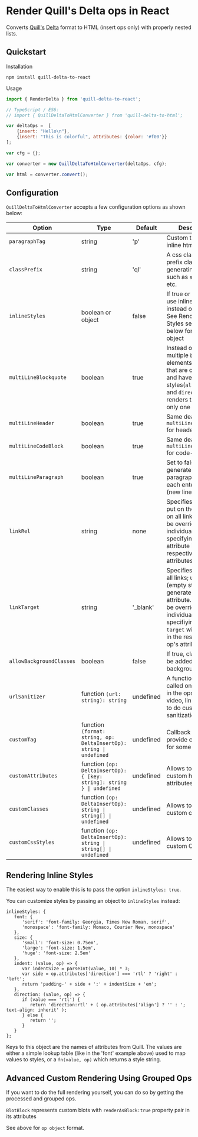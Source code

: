 # Render Quill's Delta ops in React

Converts [Quill's](https://quilljs.com) [Delta](https://quilljs.com/docs/delta/) format to HTML (insert ops only) with properly nested lists.

## Quickstart

Installation
```
npm install quill-delta-to-react
```

Usage
```javascript
import { RenderDelta } from 'quill-delta-to-react';

// TypeScript / ES6:
// import { QuillDeltaToHtmlConverter } from 'quill-delta-to-html'; 

var deltaOps =  [
    {insert: "Hello\n"},
    {insert: "This is colorful", attributes: {color: '#f00'}}
];

var cfg = {};

var converter = new QuillDeltaToHtmlConverter(deltaOps, cfg);

var html = converter.convert(); 
```

## Configuration

`QuillDeltaToHtmlConverter` accepts a few configuration options as shown below:

|Option | Type | Default | Description                                                                                                                                                                                                             
|---|---|---|-------------------------------------------------------------------------------------------------------------------------------------------------------------------------------------------------------------------------|
|`paragraphTag`| string |  'p' | Custom tag to wrap inline html elements                                                                                                                                                                                 |
|`classPrefix`| string | 'ql' | A css class name to prefix class generating styles such as `size`, `font`, etc.                                                                                                                                         |
|`inlineStyles`| boolean or object | false | If true or an object, use inline styles instead of classes. See Rendering Inline Styles section below for using an object                                                                                               |
|`multiLineBlockquote`| boolean | true | Instead of rendering multiple `blockquote` elements for quotes that are consecutive and have same styles(`align`, `indent`, and `direction`), it renders them into only one                                             |
|`multiLineHeader`| boolean | true | Same deal as `multiLineBlockquote` for headers                                                                                                                                                                          |
|`multiLineCodeBlock`| boolean | true | Same deal as `multiLineBlockquote` for code-blocks                                                                                                                                                                      |
|`multiLineParagraph`| boolean | true | Set to false to generate a new paragraph tag after each enter press (new line)                                                                                                                                          |
|`linkRel`| string | none | Specifies a value to put on the `rel` attr on all links. This can be overridden by an individual link op by specifying the `rel` attribute in the respective op's attributes                                            |
|`linkTarget`| string | '_blank' | Specifies target for all links; use `''` (empty string) to not generate `target` attribute. This can be overridden by an individual link op by specifiying the `target` with a value in the respective op's attributes. |
|`allowBackgroundClasses`| boolean | false | If true, classes will be added for the background attr                                                                                                                                                                  |
|`urlSanitizer`| function `(url: string): string` | undefined | A function that is called once per url in the ops (image, video, link) for you to do custom sanitization                                                                                                                |
|`customTag`| function `(format: string, op: DeltaInsertOp): string \| undefined` | undefined | Callback allows to provide custom  tag for some format                                                                                                                                                                  |
|`customAttributes`| function `(op: DeltaInsertOp): { [key: string]: string } \| undefined` | undefined | Allows to provide custom html tag attributes                                                                                                                                                                            |
|`customClasses`| function `(op: DeltaInsertOp): string \| string[] \| undefined` | undefined | Allows to provide custom classes                                                                                                                                                                                        |
|`customCssStyles`| function `(op: DeltaInsertOp): string \| string[] \| undefined` | undefined | Allows to provide custom CSS styles                                                                                                                                                                                     |

## Rendering Inline Styles

The easiest way to enable this is to pass the option `inlineStyles: true`.

You can customize styles by passing an object to `inlineStyles` instead:

```
inlineStyles: {
   font: {
      'serif': 'font-family: Georgia, Times New Roman, serif',
      'monospace': 'font-family: Monaco, Courier New, monospace'
   },
   size: {
      'small': 'font-size: 0.75em',
      'large': 'font-size: 1.5em',
      'huge': 'font-size: 2.5em'
   },
   indent: (value, op) => {
      var indentSize = parseInt(value, 10) * 3;
      var side = op.attributes['direction'] === 'rtl' ? 'right' : 'left';
      return 'padding-' + side + ':' + indentSize + 'em';
   },
   direction: (value, op) => {
      if (value === 'rtl') {
         return 'direction:rtl' + ( op.attributes['align'] ? '' : '; text-align: inherit' );
      } else {
         return '';
      }
   }
};
```

Keys to this object are the names of attributes from Quill. The values are either a simple lookup table (like in the 'font' example above) used to map values to styles, or a `fn(value, op)` which returns a style string.

## Advanced Custom Rendering Using Grouped Ops

If you want to do the full rendering yourself, you can do so by getting the processed and grouped ops.

`BlotBlock` represents custom blots with `renderAsBlock:true` property pair in its attributes

See above for `op object` format. 
